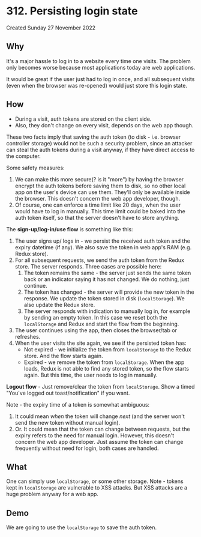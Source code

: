 # 312. Persisting login state
Created Sunday 27 November 2022

## Why
It's a major hassle to log in to a website every time one visits. The problem only becomes worse because most applications today are web applications.

It would be great if the user just had to log in once, and all subsequent visits (even when the browser was re-opened) would just store this login state.

## How
- During a visit, auth tokens are stored on the client side. 
- Also, they don't change on every visit, depends on the web app though.

These two facts imply that saving the auth token (to disk - i.e. browser controller storage) would not be such a security problem, since an attacker can steal the auth tokens during a visit anyway, if they have direct access to the computer.

Some safety measures:
1. We can make this more secure(? is it "more") by having the browser encrypt the auth tokens before saving them to disk, so no other local app on the user's device can use them. They'll only be available inside the browser. This doesn't concern the web app developer, though.
2. Of course, one can enforce a time limit like 20 days, when the user would have to log in manually. This time limit could be baked into the auth token itself, so that the server doesn't have to store anything.

The **sign-up/log-in/use flow** is something like this:
1. The user signs up/ logs in - we persist the received auth token and the expiry datetime (if any). We also save the token in web app's RAM (e.g. Redux store).
2. For all subsequent requests, we send the auth token from the Redux store. The server responds. Three cases are possible here:
	1. The token remains the same - the server just sends the same token back or an indicator saying it has not changed. We do nothing, just continue.
	2. The token has changed - the server will provide the new token in the response. We update the token stored in disk (`localStorage`). We also update the Redux store.
	3. The server responds with indication to manually log in, for example by sending an empty token. In this case we reset both the `localStorage` and Redux and start the flow from the beginning.
3. The user continues using the app, then closes the browser/tab or refreshes.
4. When the user visits the site again, we see if the persisted token has:
	- Not expired - we initialize the token from `localStorage` to the Redux store. And the flow starts again.
	- Expired - we remove the token from `localStorage`. When the app loads, Redux is not able to find any stored token, so the flow starts again. But this time, the user needs to log in manually.

**Logout flow** - Just remove/clear the token from `localStorage`. Show a timed "You've logged out toast/notification" if you want.

Note - the expiry time of a token is somewhat ambiguous:
1. It could mean *when* the token will change *next* (and the server won't send the new token without manual login).
2. Or. It could mean that the token can change between requests, but the expiry refers to the need for manual login.
However, this doesn't concern the web app developer. Just assume the token can change frequently without need for login, both cases are handled.

## What
One can simply use `localStorage`, or some other storage. 
Note - tokens kept in `localStorage` are vulnerable to XSS attacks. But XSS attacks are a huge problem anyway for a web app.

## Demo
We are going to use the `localStorage` to save the auth token.